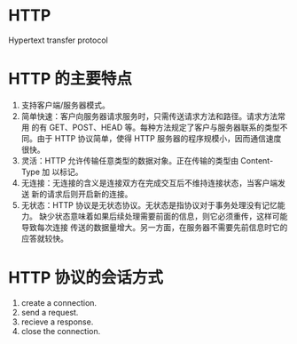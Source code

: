 # HTTP

Hypertext transfer protocol

# HTTP 的主要特点 

1. 支持客户端/服务器模式。 
2. 简单快速：客户向服务器请求服务时，只需传送请求方法和路径。请求方法常用 的有 GET、POST、HEAD 等。每种方法规定了客户与服务器联系的类型不同。由于 HTTP 协议简单，使得 HTTP 服务器的程序规模小，因而通信速度很快。 
3. 灵活：HTTP 允许传输任意类型的数据对象。正在传输的类型由 Content-Type 加 以标记。 
4. 无连接：无连接的含义是连接双方在完成交互后不维持连接状态，当客户端发送 新的请求后则开启新的连接。 
5. 无状态：HTTP 协议是无状态协议。无状态是指协议对于事务处理没有记忆能力。 缺少状态意味着如果后续处理需要前面的信息，则它必须重传，这样可能导致每次连接 传送的数据量增大。另一方面，在服务器不需要先前信息时它的应答就较快。

# HTTP 协议的会话方式 

1. create a connection.
2. send a request.
3. recieve a response.
4. close the connection.